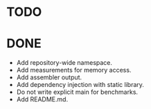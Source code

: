 # TODO

# DONE
- Add repository-wide namespace.
- Add measurements for memory access.
- Add assembler output.
- Add dependency injection with static library.
- Do not write explicit main for benchmarks.
- Add README.md.
